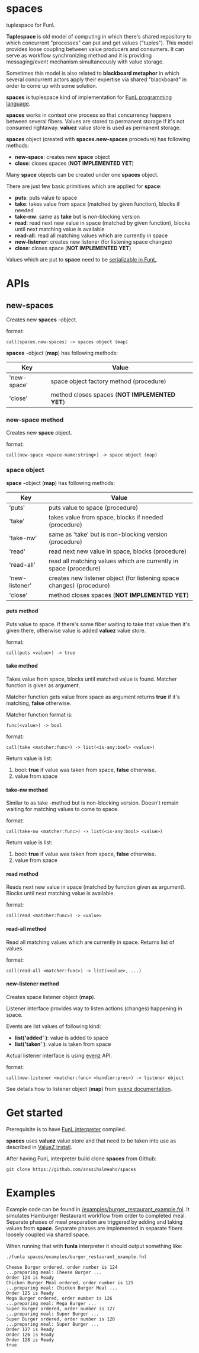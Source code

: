 # spaces
tuplespace for FunL

**Tuplespace** is old model of computing in which there's shared repository
to which concurrent "processes" can put and get values ("tuples").
This model provides loose coupling between value producers and consumers.
It can serve as workflow synchronizing method and it is providing
messaging/event mechanism simultaneously with value storage.

Sometimes this model is also related to **blackboard metaphor**
in which several concurrent actors apply their expertise
via shared "blackboard" in order to come up with some solution.

**spaces** is tuplespace kind of implementation for [FunL programming language](https://github.com/anssihalmeaho/funl).

**spaces** works in context one process so that concurrency happens between several fibers.
Values are stored to permanent storage if it's not consumed rightaway.
**valuez** value store is used as permanent storage.

**spaces** object (created with __spaces.new-spaces__ procedure) has following methods:

* **new-space**: creates new **space** object
* **close**: closes spaces (**NOT IMPLEMENTED YET**)

Many **space** objects can be created under one **spaces** object.

There are just few basic primitives which are applied for **space**:

* **puts**: puts value to space
* **take**: takes value from space (matched by given function), blocks if needed
* **take-nw**: same as **take** but is non-blocking version
* **read**: read next new value in space (matched by given function), blocks until next matching value is available
* **read-all**: read all matching values which are currently in space
* **new-listener**: creates new listener (for listening space changes)
* **close**: closes space (**NOT IMPLEMENTED YET**)

Values which are put to **space** need to be [serializable in FunL](https://github.com/anssihalmeaho/funl/wiki/stdser).

# APIs

## new-spaces
Creates new **spaces** -object.

format:

```
call(spaces.new-spaces) -> spaces object (map)
```

**spaces** -object (__map__) has following methods:

| Key | Value |
| --- | ----- |
| 'new-space' | space object factory method (procedure) |
| 'close' | method closes spaces (**NOT IMPLEMENTED YET**) |

### new-space method
Creates new **space** object.

format:

```
call(new-space <space-name:string>) -> space object (map)
```

### space object

**space** -object (__map__) has following methods:

| Key | Value |
| --- | ----- |
| 'puts' | puts value to space (procedure) |
| 'take' | takes value from space, blocks if needed (procedure) |
| 'take-nw' | same as 'take' but is non-blocking version (procedure) |
| 'read' | read next new value in space, blocks (procedure) |
| 'read-all' | read all matching values which are currently in space (procedure) |
| 'new-listener' | creates new listener object (for listening space changes) (procedure) |
| 'close' | method closes spaces (**NOT IMPLEMENTED YET**) |


#### puts method
Puts value to space.
If there's some fiber waiting to take that value then it's given there,
otherwise value is added **valuez** value store.

format:

```
call(puts <value>) -> true
```

#### take method
Takes value from space, blocks until matched value is found.
Matcher function is given as argument.

Matcher function gets value from space as argument
returns **true** if it's matching, **false** otherwise.

Matcher function format is:

```
func(<value>) -> bool
```

format:

```
call(take <matcher:func>) -> list(<is-any:bool> <value>)
```

Return value is list:

1. bool: **true** if value was taken from space, **false** otherwise.
2. value from space

#### take-nw method
Similar to as take -method but is non-blocking version.
Doesn't remain waiting for matching values to come to space.

format:

```
call(take-nw <matcher:func>) -> list(<is-any:bool> <value>)
```

Return value is list:

1. bool: **true** if value was taken from space, **false** otherwise.
2. value from space

#### read method
Reads next new value in space (matched by function given as argument).
Blocks until next matching value is available.

format:

```
call(read <matcher:func>) -> <value>
```

#### read-all method
Read all matching values which are currently in space.
Returns list of values.

format:

```
call(read-all <matcher:func>) -> list(<value>, ...)
```

#### new-listener method
Creates space listener object (__map__).

Listener interface provides way to listen actions (changes) happening in space.

Events are list values of following kind:

* __list('added' <value>)__: value is added to space
* __list('taken' <value>)__: value is taken from space

Actual listener interface is using [evenz](https://github.com/anssihalmeaho/evenz) API.

format:

```
call(new-listener <matcher:func> <handler:proc>) -> listener object
```

See details how to listener object (__map__) from [evenz documentation](https://github.com/anssihalmeaho/evenz).


# Get started

Prerequisite is to have [FunL interpreter](https://github.com/anssihalmeaho/funl) compiled.

**spaces** uses **valuez** value store and that need to be taken into use as described
in [ValueZ Install](https://github.com/anssihalmeaho/fuvaluez).

After having FunL interpreter build clone **spaces** from Github:

```
git clone https://github.com/anssihalmeaho/spaces
```


# Examples
Example code can be found in [/examples/burger_restaurant_example.fnl](https://github.com/anssihalmeaho/spaces/blob/main/examples/burger_restaurant_example.fnl).
It simulates Hamburger Restaurant workflow from order to completed meal.
Separate phases of meal preparation are triggered by adding and taking values from **space**.
Separate phases are implemented in separate fibers loosely coupled via shared space.

When running that with __funla__ interpreter it should output something like:

```
./funla spaces/examples/burger_restaurant_example.fnl

Cheese Burger ordered, order number is 124
...preparing meal: Cheese Burger ...
Order 124 is Ready
Chicken Burger Meal ordered, order number is 125
...preparing meal: Chicken Burger Meal ...
Order 125 is Ready
Mega Burger ordered, order number is 126
...preparing meal: Mega Burger ...
Super Burger ordered, order number is 127
...preparing meal: Super Burger ...
Super Burger ordered, order number is 128
...preparing meal: Super Burger ...
Order 127 is Ready
Order 126 is Ready
Order 128 is Ready
true
```
